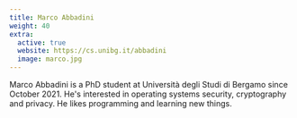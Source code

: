 ```yaml
---
title: Marco Abbadini
weight: 40
extra:
  active: true
  website: https://cs.unibg.it/abbadini
  image: marco.jpg
---
```


Marco Abbadini is a PhD student at Università degli Studi di Bergamo since
October 2021. He's interested in operating systems security, cryptography and
privacy. He likes programming and learning new things.
